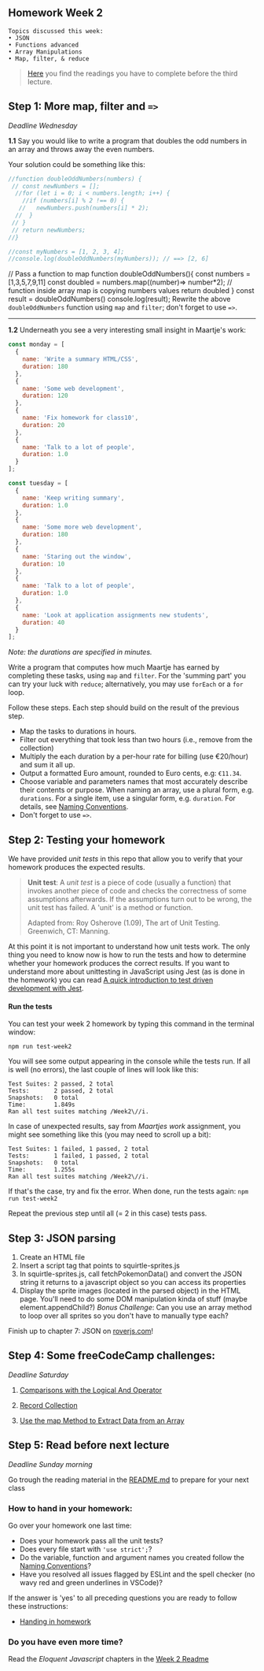 ## Homework Week 2

```
Topics discussed this week:
• JSON
• Functions advanced
• Array Manipulations
• Map, filter, & reduce
```

> [Here](/Week3/README.md) you find the readings you have to complete before the third lecture.

## Step 1: More map, filter and `=>`

_Deadline Wednesday_

**1.1** Say you would like to write a program that doubles the odd numbers in an array and throws away the even numbers.

Your solution could be something like this:

```js
//function doubleOddNumbers(numbers) {
 // const newNumbers = [];
  //for (let i = 0; i < numbers.length; i++) {
    //if (numbers[i] % 2 !== 0) {
   //   newNumbers.push(numbers[i] * 2);
  //  }
 // }
 // return newNumbers;
//}

//const myNumbers = [1, 2, 3, 4];
//console.log(doubleOddNumbers(myNumbers)); // ==> [2, 6]
```

// Pass a function to map
function doubleOddNumbers(){
const numbers = [1,3,5,7,9,11]
const doubled = numbers.map((number)=> number*2); // function inside array map is copying numbers values
  return doubled
}
const result = doubleOddNumbers()
console.log(result);
Rewrite the above `doubleOddNumbers` function using `map` and `filter`; don't forget to use `=>`.

---

**1.2** Underneath you see a very interesting small insight in Maartje's work:

```js
const monday = [
  {
    name: 'Write a summary HTML/CSS',
    duration: 180
  },
  {
    name: 'Some web development',
    duration: 120
  },
  {
    name: 'Fix homework for class10',
    duration: 20
  },
  {
    name: 'Talk to a lot of people',
    duration: 1.0
  }
];

const tuesday = [
  {
    name: 'Keep writing summary',
    duration: 1.0
  },
  {
    name: 'Some more web development',
    duration: 180
  },
  {
    name: 'Staring out the window',
    duration: 10
  },
  {
    name: 'Talk to a lot of people',
    duration: 1.0
  },
  {
    name: 'Look at application assignments new students',
    duration: 40
  }
];
```

_Note: the durations are specified in minutes._

Write a program that computes how much Maartje has earned by completing these tasks, using `map` and `filter`. For the 'summing part' you can try your luck with `reduce`; alternatively, you may use `forEach` or a `for` loop.

Follow these steps. Each step should build on the result of the previous step.

- Map the tasks to durations in hours.
- Filter out everything that took less than two hours (i.e., remove from the collection)
- Multiply the each duration by a per-hour rate for billing (use €20/hour) and sum it all up.
- Output a formatted Euro amount, rounded to Euro cents, e.g: `€11.34`.
- Choose variable and parameters names that most accurately describe their contents or purpose. When naming an array, use a plural form, e.g. `durations`. For a single item, use a singular form, e.g. `duration`. For details, see [Naming Conventions](https://github.com/HackYourFuture/fundamentals/blob/master/fundamentals/naming_conventions.md).
- Don't forget to use `=>`.

## Step 2: Testing your homework

We have provided _unit tests_ in this repo that allow you to verify that your homework produces the expected results.

> **Unit test**: A _unit test_ is a piece of code (usually a function) that invokes another piece of code and checks the correctness of some assumptions afterwards. If the assumptions turn out to be wrong, the unit test has failed. A 'unit' is a method or function.
>
> Adapted from: Roy Osherove (1.09), The art of Unit Testing. Greenwich, CT: Manning.

At this point it is not important to understand how unit tests work. The only thing you need to know now is how to run the tests and how to determine whether your homework produces the correct results. If you want to understand more about unittesting in JavaScript using Jest (as is done in the homework) you can read [A quick introduction to test driven development with Jest](https://www.freecodecamp.org/news/a-quick-introduction-to-test-driven-development-with-jest-cac71cb94e50/).

#### Run the tests

You can test your week 2 homework by typing this command in the terminal window:

```
npm run test-week2
```

You will see some output appearing in the console while the tests run. If all is well (no errors), the last couple of lines will look like this:

```
Test Suites: 2 passed, 2 total
Tests:       2 passed, 2 total
Snapshots:   0 total
Time:        1.849s
Ran all test suites matching /Week2\//i.
```

In case of unexpected results, say from _Maartjes work_ assignment, you might see something like this (you may need to scroll up a bit):

```
Test Suites: 1 failed, 1 passed, 2 total
Tests:       1 failed, 1 passed, 2 total
Snapshots:   0 total
Time:        1.255s
Ran all test suites matching /Week2\//i.
```

If that's the case, try and fix the error. When done, run the tests again: `npm run test-week2`

Repeat the previous step until all (= 2 in this case) tests pass.

## Step 3: JSON parsing

1. Create an HTML file
2. Insert a script tag that points to squirtle-sprites.js
3. In squirtle-sprites.js, call fetchPokemonData() and convert the JSON string it returns to a javascript object so you can access its properties
4. Display the sprite images (located in the parsed object) in the HTML page. You'll need to do some DOM manipulation kinda of stuff (maybe element.appendChild?)
*Bonus Challenge*: Can you use an array method to loop over all sprites so you don't have to manually type each?

Finish up to chapter 7: JSON on [roverjs.com](http://roverjs.com/)!

## Step 4: **Some freeCodeCamp challenges:**

_Deadline Saturday_

1. [Comparisons with the Logical And Operator](https://www.freecodecamp.com/challenges/comparisons-with-the-logical-and-operator)

2. [Record Collection](https://www.freecodecamp.com/challenges/record-collection)

3. [Use the map Method to Extract Data from an Array](https://learn.freecodecamp.org/javascript-algorithms-and-data-structures/functional-programming/use-the-map-method-to-extract-data-from-an-array)

## Step 5: Read before next lecture

_Deadline Sunday morning_

Go trough the reading material in the [README.md](/Week3/README.md) to prepare for your next class

### How to hand in your homework:

Go over your homework one last time:

- Does your homework pass all the unit tests?
- Does every file start with `'use strict';`?
- Do the variable, function and argument names you created follow the [Naming Conventions](https://github.com/HackYourFuture/fundamentals/blob/master/fundamentals/naming_conventions.md)?
- Have you resolved all issues flagged by ESLint and the spell checker (no wavy red and green underlines in VSCode)?

If the answer is 'yes' to all preceding questions you are ready to follow these instructions:

- [Handing in homework](https://github.com/HackYourFuture/fundamentals/blob/master/fundamentals/homework_pr.md)

### Do you have even more time?
Read the _Eloquent Javascript_ chapters in the [Week 2 Readme](./README.md)